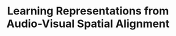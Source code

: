---
id:             2020-sptalign
title:          "Learning Representations from Audio-Visual Spatial Alignment"
authors:        
    - Me
    - YiLi
    - Nuno
venue:          Neural Information Processing Systems (NeurIPS), 2020.
year:           "2020-10"
thumbnail:      assets/publications/2020-sptalign/thumbnail.jpg
links:
    pdf:        assets/publications/2020-sptalign/paper.pdf
    paper:      https://arxiv.org/abs/2011.01819
    suppl:      assets/publications/2020-sptalign/suppl.pdf
    code:       https://github.com/pedro-morgado/AVSpatialAlignment
    video:      https://youtu.be/E77nkQs1RMc
    bibtex:     assets/publications/2020-sptalign/ref.txt
other_venues:
    - title:    "[Workshop] Learning Representations from Audio-Visual Spatial Alignment"
      authors:    
      - YiLi
      - Me
      - Nuno
      venue:    CVPR Workshop - Sight and Sound, 2021.
      links:
        paper:  https://sightsound.org/papers/2021/Yi_Li_Learning_Representations_from_Audio-Visual_Spatial_Alignment.pdf
        talk:   https://youtu.be/IEFuj7WGO-c?t=3865
---